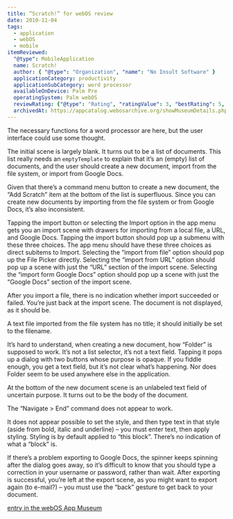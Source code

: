 ```yaml
---
title: “Scratch!” for webOS review
date: 2010-11-04
tags:
  - application
  - webOS
  - mobile
itemReviewed:
  "@type": MobileApplication
  name: Scratch!
  author: { "@type": "Organization", "name": "No Insult Software" }
  applicationCategory: productivity
  applicationSubCategory: word processor
  availableOnDevice: Palm Pre
  operatingSystem: Palm webOS
  reviewRating: {"@type": "Rating", "ratingValue": 3, "bestRating": 5, "worstRating":  1}
  archivedAt: https://appcatalog.webosarchive.org/showMuseumDetails.php?app=2481
---
```


The necessary functions for a word processor are here, but the user interface could use some thought.

The initial scene is largely blank. It turns out to be a list of documents. This list really needs an `emptyTemplate` to explain that it’s an (empty) list of documents, and the user should create a new document, import from the file system, or import from Google Docs.

Given that there’s a command menu button to create a new document, the “Add Scratch” item at the bottom of the list is superfluous. Since you can create new documents by importing from the file system or from Google Docs, it’s also inconsistent.

Tapping the import button or selecting the Import option in the app menu gets you an import scene with drawers for importing from a local file, a URL, and Google Docs. Tapping the import button should pop up a submenu with these three choices. The app menu should have these three choices as direct subitems to Import. Selecting the “import from file” option should pop up the File Picker directly. Selecting the “import from URL” option should pop up a scene with just the “URL” section of the import scene. Selecting the “import form Google Docs” option should pop up a scene with just the “Google Docs” section of the import scene.

After you import a file, there is no indication whether import succeeded or failed. You’re just back at the import scene. The document is not displayed, as it should be.

A text file imported from the file system has no title; it should initially be set to the filename.

It’s hard to understand, when creating a new document, how “Folder” is supposed to work. It’s not a list selector, it’s not a text field. Tapping it pops up a dialog with two buttons whose purpose is opaque. If you fiddle enough, you get a text field, but it’s not clear what’s happening. Nor does Folder seem to be used anywhere else in the application.

At the bottom of the new document scene is an unlabeled text field of uncertain purpose. It turns out to be the body of the document.

The “Navigate > End” command does not appear to work.

It does not appear possible to set the style, and then type text in that style (aside from bold, italic and underline) – you must enter text, then apply styling. Styling is by default applied to “this block”. There’s no indication of what a “block” is.

If there’s a problem exporting to Google Docs, the spinner keeps spinning after the dialog goes away, so it’s difficult to know that you should type a correction in your username or password, rather than wait. After exporting is successful, you’re left at the export scene, as you might want to export again (to e-mail?) – you must use the “back” gesture to get back to your document.

[entry in the webOS App Museum](https://appcatalog.webosarchive.org/showMuseumDetails.php?search=scratch&safe=on&app=2481)
